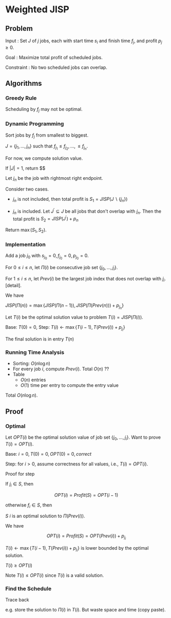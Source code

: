 # Weighted JISP

## Problem

Input
: Set $J$ of $j$ jobs, each with start time $s_i$ and finish time $f_j$, and profit $p_j \ge 0$.

Goal
: Maximize total profit  of scheduled jobs.

Constraint
: No two scheduled jobs can overlap.


## Algorithms

### Greedy Rule

Scheduling by $f_j$ may not be optimal.

### Dynamic Programming

Sort jobs by $f_j$ from smallest to biggest.

$J = \left\{ j_1, \ldots, j_n \right\}$ such that $f_{j_1} \le f_{j_2}, \ldots, \le f_{j_n}$.

For now, we compute solution value.


If $\left\vert J \right\vert = 1$, return $$

Let $j_n$ be the job with rightmost right endpoint.

Consider two cases.

- $j_n$ is not included, then total profit is
  $S_1 = JISP(J \backslash \left\{ j_n \right\})$

- $j_n$ is included. Let $J ^\prime \subseteq J$ be all jobs that don't overlap with $j_n$. Then the total profit is
$S_2 = JISP(J^\prime) + p_n$

Return $\max(S_1, S_2)$.

### Implementation

Add a job $j_0$ with $s_{j_0} = 0, f_{j_0} = 0, p_{j_0} = 0$.

For $0 \le i\le n$, let $\Pi(i)$ be consecutive job set $\left\{ j_0, \ldots, j_i \right\}$.

For $1 \le i\le n$, let $Prev(i)$ be the largest job index that does not overlap with $j_i$. [detail].

We have

$JISP(\Pi(n)) = \max \left\{ JISP(\Pi(n-1)), JISP(\Pi(Prev(n))) + p_{j_n} \right\}$

Let $T(i)$ be the optimal solution value to problem $T(i) = JISP(\Pi(i))$.

Base: $T(0) = 0$,
Step: $T(i) \leftarrow \max \left\{ T(i-1), T(Prev(i)) + p_{j_i} \right\}$

The final solution is in entry $T(n)$

### Running Time Analysis

- Sorting: $O(n \log n)$
- For every job $i$, compute $Prev(i)$. Total $O(n)$ ??
- Table
  - $O(n)$ entries
  - $O(1)$ time per entry to compute the entry value

Total $O(n \log n)$.

## Proof

### Optimal

Let $OPT(i)$ be the optimal solution value of job set $\left\{ j_0, \ldots, j_i \right\}$. Want to prove $T(i) = OPT(i)$.

Base: $i=0, T(0) = 0, OPT(0) = 0, correct$

Step: for $i >0$, assume correctness for all values, i.e., $T(i) = OPT(i)$.

Proof for step

If $j_i \in S$, then

$$
OPT(i) = Profit(S) = OPT(i-1)
$$

otherwise $f_i \in S$, then

$S \ {i}$ is an optimal solution to $\Pi(Prev(i))$.

We have

$$
OPT(i) = Profit(S) = OPT(Prev(i)) + p_{j_i}
$$

$T(i) \leftarrow \max \left\{ T(i-1), T(Prev(i)) + p_{j_i} \right\}$ is lower bounded by the optimal solution.

$T(i) \ge OPT(i)$

Note $T(i) \le OPT(i)$ since $T(i)$ is a valid solution.

### Find the Schedule

Trace back

e.g. store the solution to $\Pi(i)$ in $T(i)$. But waste space and time (copy paste).
